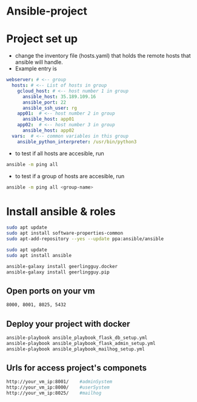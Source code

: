# Ansible-project

# Project set up 
* change the inventory file (hosts.yaml) that holds the remote hosts that ansible will handle.
* Example entry is
```yaml
webserver: # <-- group
  hosts: # <-- List of hosts in group
    gcloud_host: # <-- host number 1 in group
      ansible_host: 35.189.109.16
      ansible_port: 22
      ansible_ssh_user: rg
    app01:  # <-- host number 2 in group
      ansible_host: app01
    app02:  # <-- host number 3 in group
      ansible_host: app02
  vars:  # <-- common variables in this group
    ansible_python_interpreter: /usr/bin/python3
```
* to test if all hosts are accesible, run
```bash
ansible -m ping all
```
* to test if a group of hosts are accesible, run
```bash
ansible -m ping all <group-name>
```
# Install ansible & roles
```bash
sudo apt update
sudo apt install software-properties-common
sudo apt-add-repository --yes --update ppa:ansible/ansible

sudo apt update
sudo apt install ansible

ansible-galaxy install geerlingguy.docker
ansible-galaxy install geerlingguy.pip
```


## Open ports on your vm
```bash
8000, 8001, 8025, 5432
```
## Deploy your project with docker
```bash
ansible-playbook ansible_playbook_flask_db_setup.yml
ansible-playbook ansible_playbook_flask_admin_setup.yml
ansible-playbook ansible_playbook_mailhog_setup.yml
```

## Urls for access project's componets
```bash
http://your_vm_ip:8001/    #adminSystem
http://your_vm_ip:8000/    #userSystem
http://your_vm_ip:8025/    #mailhog
```




